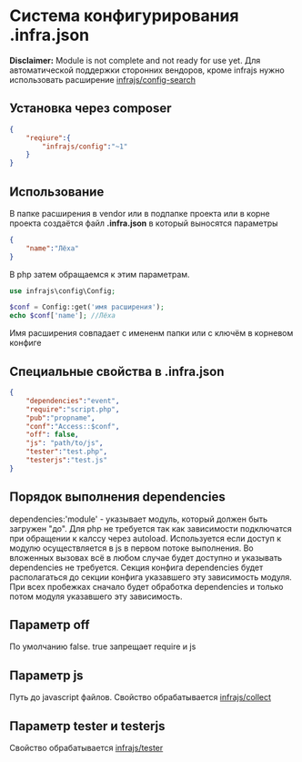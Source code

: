 # Система конфигурирования .infra.json
**Disclaimer:** Module is not complete and not ready for use yet.
Для автоматической поддержки сторонних вендоров, кроме infrajs нужно использовать расширение [infrajs/config-search](https://github.com/infrajs/config-search)

## Установка через composer

```json
{
	"reqiure":{
		"infrajs/config":"~1"
	}
}
```

## Использование
В папке расширения в vendor или в подпапке проекта или в корне проекта создаётся файл **.infra.json** в который выносятся параметры
```json
{
	"name":"Лёха"
}
```
В php затем обращаемся к этим параметрам.
```php
use infrajs\config\Config;

$conf = Config::get('имя расширения');
echo $conf['name']; //Лёха
```
Имя расширения совпадает с имененм папки или с ключём в корневом конфиге


## Специальные свойства в .infra.json
```json
{
	"dependencies":"event",
	"require":"script.php",
	"pub":"propname",
	"conf":"Access::$conf",
	"off": false, 		
	"js": "path/to/js",  	
	"tester":"test.php", 	
	"testerjs":"test.js" 	
}
```
## Порядок выполнения dependencies
dependencies:'module' - указывает модуль, который должен быть загружен "до". Для php не требуется так как зависимости подключатся при обращении к калссу через autoload. Используется если доступ к модулю осуществляется в js в первом потоке выполнения. Во вложенных вызовах всё в любом случае будет доступно и указывать dependencies не требуется. Секция конфига dependencies будет располагаться до секции конфига указавшего эту зависимость модуля. При всех пробежках сначало будет обработка dependencies и только потом модуля указавшего эту зависимость.

## Параметр off
По умолчанию false. true запрещает require и js
## Параметр js
Путь до javascript файлов. Свойство обрабатывается [infrajs/collect](https://github.com/infrajs/collect)
## Параметр tester и testerjs
Свойство обрабатывается [infrajs/tester](https://github.com/infrajs/tester)


